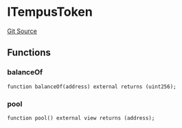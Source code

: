 # ITempusToken
[Git Source](https://github.com/Swivel-Finance/illuminate/blob/756f41d3de7041d0b83523598284cee2b14c535e/src/interfaces/ITempusToken.sol)


## Functions
### balanceOf


```solidity
function balanceOf(address) external returns (uint256);
```

### pool


```solidity
function pool() external view returns (address);
```

